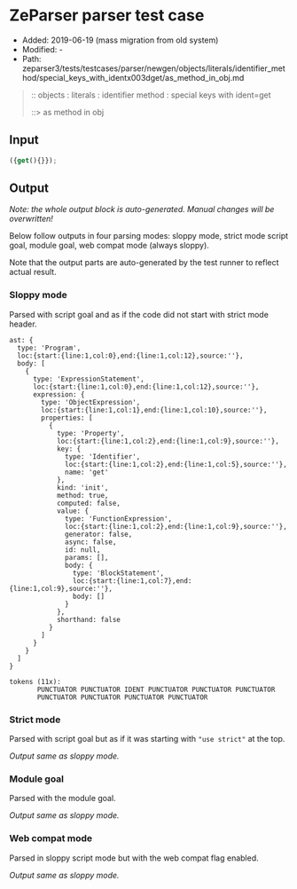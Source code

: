# ZeParser parser test case

- Added: 2019-06-19 (mass migration from old system)
- Modified: -
- Path: zeparser3/tests/testcases/parser/newgen/objects/literals/identifier_method/special_keys_with_identx003dget/as_method_in_obj.md

> :: objects : literals : identifier method : special keys with ident=get
>
> ::> as method in obj

## Input

`````js
({get(){}});
`````

## Output

_Note: the whole output block is auto-generated. Manual changes will be overwritten!_

Below follow outputs in four parsing modes: sloppy mode, strict mode script goal, module goal, web compat mode (always sloppy).

Note that the output parts are auto-generated by the test runner to reflect actual result.

### Sloppy mode

Parsed with script goal and as if the code did not start with strict mode header.

`````
ast: {
  type: 'Program',
  loc:{start:{line:1,col:0},end:{line:1,col:12},source:''},
  body: [
    {
      type: 'ExpressionStatement',
      loc:{start:{line:1,col:0},end:{line:1,col:12},source:''},
      expression: {
        type: 'ObjectExpression',
        loc:{start:{line:1,col:1},end:{line:1,col:10},source:''},
        properties: [
          {
            type: 'Property',
            loc:{start:{line:1,col:2},end:{line:1,col:9},source:''},
            key: {
              type: 'Identifier',
              loc:{start:{line:1,col:2},end:{line:1,col:5},source:''},
              name: 'get'
            },
            kind: 'init',
            method: true,
            computed: false,
            value: {
              type: 'FunctionExpression',
              loc:{start:{line:1,col:2},end:{line:1,col:9},source:''},
              generator: false,
              async: false,
              id: null,
              params: [],
              body: {
                type: 'BlockStatement',
                loc:{start:{line:1,col:7},end:{line:1,col:9},source:''},
                body: []
              }
            },
            shorthand: false
          }
        ]
      }
    }
  ]
}

tokens (11x):
       PUNCTUATOR PUNCTUATOR IDENT PUNCTUATOR PUNCTUATOR PUNCTUATOR
       PUNCTUATOR PUNCTUATOR PUNCTUATOR PUNCTUATOR
`````

### Strict mode

Parsed with script goal but as if it was starting with `"use strict"` at the top.

_Output same as sloppy mode._

### Module goal

Parsed with the module goal.

_Output same as sloppy mode._

### Web compat mode

Parsed in sloppy script mode but with the web compat flag enabled.

_Output same as sloppy mode._
